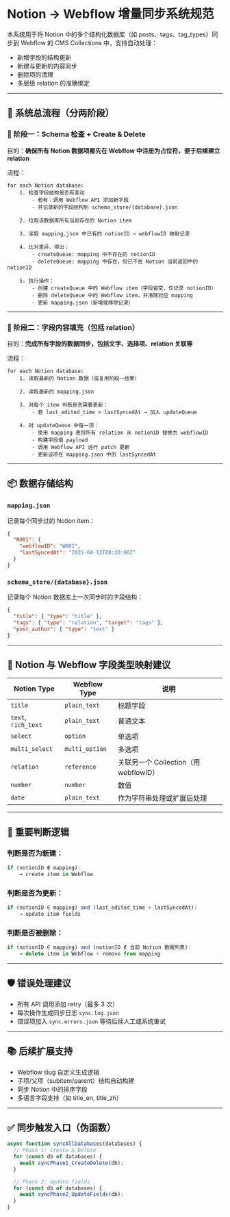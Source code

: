 # Notion → Webflow 增量同步系统规范

本系统用于将 Notion 中的多个结构化数据库（如 posts、tags、tag_types）同步到 Webflow 的 CMS Collections 中，支持自动处理：

- 新增字段的结构更新
- 新建与更新的内容同步
- 删除项的清理
- 多层级 relation 的准确绑定

---

## 🧱 系统总流程（分两阶段）

### 🔹 阶段一：Schema 检查 + Create & Delete

目的：**确保所有 Notion 数据项都先在 Webflow 中注册为占位符，便于后续建立 relation**

流程：

```
for each Notion database:
    1. 检查字段结构是否有变动
        - 若有：调用 Webflow API 添加新字段
        - 并记录新的字段结构到 schema_store/{database}.json

    2. 拉取该数据库所有当前存在的 Notion item

    3. 读取 mapping.json 中已有的 notionID → webflowID 映射记录

    4. 比对差异，得出：
        - createQueue: mapping 中不存在的 notionID
        - deleteQueue: mapping 中存在，但已不在 Notion 当前返回中的 notionID

    5. 执行操作：
        - 创建 createQueue 中的 Webflow item（字段留空，仅记录 notionID）
        - 删除 deleteQueue 中的 Webflow item，并清除对应 mapping
        - 更新 mapping.json（新增或移除记录）
```

---

### 🔹 阶段二：字段内容填充（包括 relation）

目的：**完成所有字段的数据同步，包括文字、选择项、relation 关联等**

流程：

```
for each Notion database:
    1. 读取最新的 Notion 数据（或复用阶段一结果）

    2. 读取最新的 mapping.json

    3. 对每个 item 判断是否需要更新：
        - 若 last_edited_time > lastSyncedAt → 加入 updateQueue

    4. 对 updateQueue 中每一项：
        - 使用 mapping 表将所有 relation 从 notionID 替换为 webflowID
        - 构建字段值 payload
        - 调用 Webflow API 进行 patch 更新
        - 更新该项在 mapping.json 中的 lastSyncedAt
```

---

## 📦 数据存储结构

### `mapping.json`

记录每个同步过的 Notion item：

```json
{
  "N001": {
    "webflowID": "W001",
    "lastSyncedAt": "2025-04-13T08:30:00Z"
  }
}
```

### `schema_store/{database}.json`

记录每个 Notion 数据库上一次同步时的字段结构：

```json
{
  "title": { "type": "title" },
  "tags": { "type": "relation", "target": "tags" },
  "post_author": { "type": "text" }
}
```

---

## 🔄 Notion 与 Webflow 字段类型映射建议

| Notion Type     | Webflow Type         | 说明                          |
|------------------|----------------------|-------------------------------|
| `title`         | `plain_text`         | 标题字段                      |
| `text`, `rich_text` | `plain_text`     | 普通文本                      |
| `select`        | `option`             | 单选项                        |
| `multi_select`  | `multi_option`       | 多选项                        |
| `relation`      | `reference`          | 关联另一个 Collection（用 webflowID）|
| `number`        | `number`             | 数值                          |
| `date`          | `plain_text`         | 作为字符串处理或扩展后处理     |

---

## 🧠 重要判断逻辑

### 判断是否为新建：

```ts
if (notionID ∉ mapping):
    → create item in Webflow
```

### 判断是否为更新：

```ts
if (notionID ∈ mapping) and (last_edited_time > lastSyncedAt):
    → update item fields
```

### 判断是否被删除：

```ts
if (notionID ∈ mapping) and (notionID ∉ 当前 Notion 数据列表):
    → delete item in Webflow + remove from mapping
```

---

## 🛡️ 错误处理建议

- 所有 API 调用添加 retry（最多 3 次）
- 每次操作生成同步日志 `sync.log.json`
- 错误项加入 `sync.errors.json` 等待后续人工或系统重试

---

## 📚 后续扩展支持

- Webflow slug 自定义生成逻辑
- 子项/父项（subitem/parent）结构自动构建
- 同步 Notion 中的排序字段
- 多语言字段支持（如 title_en, title_zh）

---

## ✅ 同步触发入口（伪函数）

```ts
async function syncAllDatabases(databases) {
  // Phase 1: Create & Delete
  for (const db of databases) {
    await syncPhase1_CreateDelete(db);
  }

  // Phase 2: Update fields
  for (const db of databases) {
    await syncPhase2_UpdateFields(db);
  }
}
```